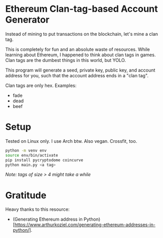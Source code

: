 # Ethereum Clan-tag-based Account Generator

Instead of mining to put transactions on the blockchain, let's mine a clan tag.

This is completely for fun and an absolute waste of resources. While learning
about Ethereum, I happened to think about clan tags in games. Clan tags are the
dumbest things in this world, but YOLO.

This program will generate a seed, private key, public key, and account address
for you, such that the account address ends in a "clan tag".

Clan tags are only hex. Examples:

- fade
- dead
- beef

# Setup

Tested on Linux only. I use Arch btw. Also vegan. Crossfit, too.

```bash
python -m venv env
source env/bin/activate
pip install pycryptodome coincurve
python main.py <a tag>
```

_Note: tags of size > 4 might take a while_

# Gratitude

Heavy thanks to this resource:

- (Generating Ethereum address in Python)[https://www.arthurkoziel.com/generating-ethereum-addresses-in-python/].
